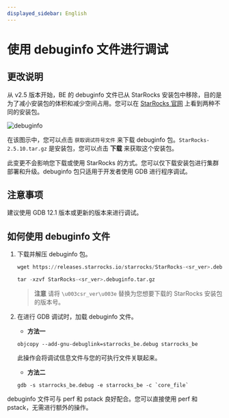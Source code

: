 ```yaml
---
displayed_sidebar: English
---
```


# 使用 debuginfo 文件进行调试

## 更改说明

从 v2.5 版本开始，BE 的 debuginfo 文件已从 StarRocks 安装包中移除，目的是为了减小安装包的体积和减少空间占用。您可以在 [StarRocks 官网](https://www.starrocks.io/download/community) 上看到两种不同的安装包。

![debuginfo](../assets/debug_info.png)

在该图示中，您可以点击 `获取调试符号文件` 来下载 debuginfo 包。`StarRocks-2.5.10.tar.gz` 是安装包，您可以点击 **下载** 来获取这个安装包。

此变更不会影响您下载或使用 StarRocks 的方式。您可以仅下载安装包进行集群部署和升级。debuginfo 包只适用于开发者使用 GDB 进行程序调试。

## 注意事项

建议使用 GDB 12.1 版本或更新的版本来进行调试。

## 如何使用 debuginfo 文件

1. 下载并解压 debuginfo 包。

   ```SQL
   wget https://releases.starrocks.io/starrocks/StarRocks-<sr_ver>.debuginfo.tar.gz
   
   tar -xzvf StarRocks-<sr_ver>.debuginfo.tar.gz
   ```

      > **注意**
      > 请将 `\u003csr_ver\u003e` 替换为您想要下载的 StarRocks 安装包的版本号。

2. 在进行 GDB 调试时，加载 debuginfo 文件。

   -  **方法一**

   ```Shell
   objcopy --add-gnu-debuglink=starrocks_be.debug starrocks_be
   ```

   此操作会将调试信息文件与您的可执行文件关联起来。

   -  **方法二**

   ```Shell
   gdb -s starrocks_be.debug -e starrocks_be -c `core_file`
   ```

debuginfo 文件可与 perf 和 pstack 良好配合。您可以直接使用 perf 和 pstack，无需进行额外的操作。
